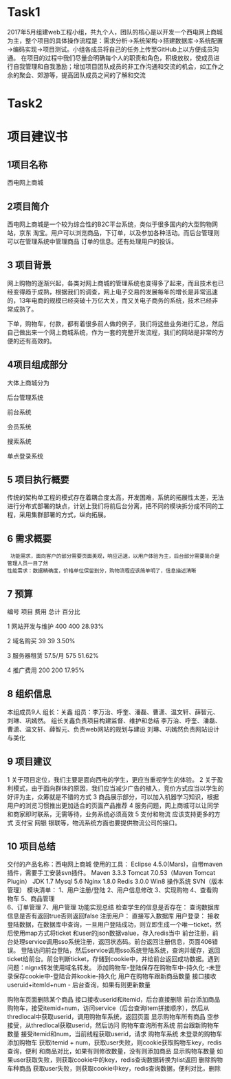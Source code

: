 # Task1
   
2017年5月组建web工程小组，共九个人，团队的核心是以开发一个西电网上商城为主，整个项目的具体操作流程是：需求分析→系统架构→搭建数据库→系统配置→编码实现→项目测试。小组各成员将自己的任务上传至GitHub上以方便成员沟通。
在项目的过程中我们尽量会明确每个人的职责和角色，积极放权，使成员进行自我管理和自我激励；增加项目团队成员的非工作沟通和交流的机会，如工作之余的聚会、郊游等，提高团队成员之间的了解和交流

 # Task2
     
# 项目建议书
## 1项目名称
西电网上商城
## 2项目简介
西电网上商城是一个较为综合性的B2C平台系统，类似于很多国内的大型购物网站，京东 淘宝。用户可以浏览商品，下订单，以及参加各种活动。而后台管理则可以在管理系统中管理商品 订单的信息。还有处理用户的投诉。
## 3 项目背景
  网上购物的逐渐兴起，各类对网上商城的管理系统也变得多了起来，而且技术也已经变得趋于成熟，根据我们的调查，网上电子交易的发展每年的增长是非常迅速的，13年电商的规模已经突破十万亿大关，而又关电子商务的系统，技术已经非常成熟了。

下单，购物车，付款，都有着很多前人做的例子，我们将这些业务进行汇总，然后自己做出来一个网上商城系统，作为一套的完整开发流程，我们的网站是非常的方便的还有高效的。
## 4项目组成部分
   大体上商城分为

后台管理系统

前台系统

会员系统

搜索系统

单点登录系统
## 5 项目执行概要
   
   
   传统的架构单工程的模式存在着耦合度太高，开发困难，系统的拓展性太差，无法进行分布式部署的缺点，计划上我们将前后台分离，把不同的模块拆分成不同的工程，采用集群部署的方式，纵向拓展。
 
 ## 6 需求概要
     功能需求，面向客户的部分需要页面美观，响应迅速，以用户体验为主，后台部分需要简介是管理人员一目了然
    性能需求：数据精确度，价格单位保留到分，购物流程应该简单明了，信息描述清晰
## 7 预算

编号	 项目	费用	 总计	 百分比

1	网站开发与维护	400	  400	28.93%

2	域名购买	39	 39	 3.50%

3	服务器租赁	57.5/月	 575	  51.62%

4	推广费用	200	 200	17.95%
## 8 组织信息
本组成员9人 组长：关鑫  组员：李万治、呼奎、潘磊、曹潇、温文轩、薛智元、刘琳、巩嫣然。
    组长关鑫负责项目构建监督、维护和总结 李万治、呼奎、潘磊、曹潇、温文轩、薛智元、负责web网站的规划与建设 刘琳、巩嫣然负责网站设计与美化

## 9 项目建议
   1 关于项目定位，我们主要是面向西电的学生，更应当重视学生的体验。
   2 关于盈利模式，由于面向群体的原因，我们应当减少广告的植入，竞价方式应当以学生的好评为主，众筹就是不错的方式
   3 商品展示部分，可以加入机器学习知识，根据用户的浏览习惯推出更加适合的页面产品推荐
   4 服务问题，网上商城可以让同学和商家即时联系，无需等待，业务系统必须高效
   5 支付和物流 应该支持更多的方式 支付宝 网银 银联等，物流系统方面也要提供物流公司的接口。
## 10 项目总结
交付的产品名称：西电网上商城
使用的工具：
Eclipse 4.5.0(Mars)，自带maven插件，需要手工安装svn插件。
Maven 3.3.3
Tomcat 7.0.53（Maven Tomcat Plugin）
JDK 1.7
Mysql 5.6
Nginx 1.8.0
Redis 3.0.0
Win8 操作系统
SVN（版本管理）
模块清单：
  1、用户注册/登陆 
  2、用户信息修改 
3、实现购物 
4、查看购物车 
5、商品管理  
6、订单管理
7、用户管理 
功能实现总结
检查学生的信息是否存在：
查询数据库信息是否有返回true否则返回false
注册用户：
直接写入数据库
用户登录：
接收登陆数据，在数据库中查询，一旦用户登陆成功，则立即生成一个唯一ticket，然后使用map方式将ticket 和user的json数据value，存入redis当中
前台注册，前台处理service调用sso系统注册，返回状态码。前台返回注册信息，页面406错误。
登陆访问前台登陆，然后service调用sso系统登陆系统，查询并缓存，返回ticket给前台。前台判断ticket，存储到cookie中，并给前台返回成功数据。遇到问题：nignx转发使用域名转发。
添加购物车-登陆保存在购物车中-持久化
 -未登录保存cookie中-登陆合并kookie-持久化
用户在购物车跟新商品数量
接口接收useruid+itemId+num - 后台查询，如果有则更新数量

购物车页面删除某个商品
接口接收userid和itemid，后台直接删除
前台添加商品购物车，接受itemid+num，访问service（后台查询item拼接顺序），然后从thredlocal中获取userid，调用购物车系统，返回页面
显示购物车所有商品 空参接受，从thredlocal获取userid，然后访问 购物车查询所有系统
前台跟新购物车数量 接受itemid和num，当前线程获取userid，请求 购物车系统
未登录的购物车
添加购物车 获取itemid + num，获取user失败，则cookie获取购物车key，redis查询，便利 和商品对比，如果有则修改数量，没有则添加商品
显示购物车数量 如果user获取失败，则获取cookie中的key，redis查询数据转换为list返回
删除购物车种商品 获取user失败，则获取cookie中key，redis查询数据，便利对比，删除

